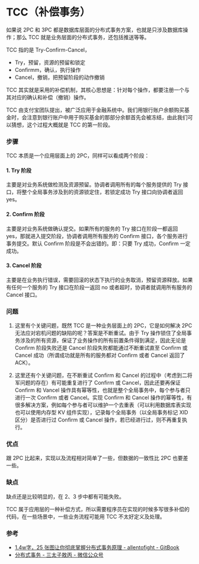 # TCC（补偿事务）

如果说 2PC 和 3PC 都是数据库层面的分布式事务方案，也就是只涉及数据库操作；那么 TCC 就是业务层面的分布式事务，还包括推送等等。

TCC 指的是 Try-Confirm-Cancel，
- Try，预留，资源的预留和锁定
- Confirmm，确认，执行操作
- Cancel，撤销，把预留阶段的动作撤销

TCC 其实就是采用的补偿机制，其核心思想是：针对每个操作，都要注册一个与其对应的确认和补偿（撤销）操作。

TCC 由支付宝团队提出，被广泛应用于金融系统中。我们用银行账户余额购买基金时，会注意到银行账户中用于购买基金的那部分余额首先会被冻结，由此我们可以猜想，这个过程大概就是 TCC 的第一阶段。

### 步骤
TCC 本质是一个应用层面上的 2PC，同样可以看成两个阶段：

#### 1. Try 阶段
主要是对业务系统做检测及资源预留。协调者调用所有的每个服务提供的 Try 接口，将整个全局事务涉及到的资源锁定住，若锁定成功 Try 接口向协调者返回 yes。

#### 2. Confirm 阶段
主要是对业务系统做确认提交。如果所有的服务的 Try 接口在阶段一都返回 yes，那就进入提交阶段，协调者调用所有服务的 Confirm 接口，各个服务进行事务提交。默认 Confirm 阶段是不会出错的。即：只要 Try 成功，Confirm 一定成功。

#### 3. Cancel 阶段
主要是在业务执行错误，需要回滚的状态下执行的业务取消，预留资源释放。如果有任何一个服务的 Try 接口在阶段一返回 no 或者超时，协调者就调用所有服务的 Cancel 接口。


### 问题
1. 这里有个关键问题，既然 TCC 是一种业务层面上的 2PC，它是如何解决 2PC 无法应对宕机问题的缺陷的呢？答案是不断重试。由于 Try 操作锁住了全局事务涉及的所有资源，保证了业务操作的所有前置条件得到满足，因此无论是 Confirm 阶段失败还是 Cancel 阶段失败都能通过不断重试直至 Confirm 或 Cancel 成功（所谓成功就是所有的服务都对 Confirm 或者 Cancel 返回了 ACK）。

2. 这里还有个关键问题，在不断重试 Confirm 和 Cancel 的过程中（考虑到二将军问题的存在）有可能重复进行了 Confirm 或 Cancel，因此还要再保证 Confirm 和 Vancel 操作具有幂等性，也就是整个全局事务中，每个参与者只进行一次 Confirm 或者 Cancel。实现 Confirm 和 Cancel 操作的幂等性，有很多解决方案，例如每个参与者可以维护一个去重表（可以利用数据库表实现也可以使用内存型 KV 组件实现），记录每个全局事务（以全局事务标记 XID 区分）是否进行过 Confirm 或 Cancel 操作，若已经进行过，则不再重复执行。


### 优点
跟 2PC 比起来，实现以及流程相对简单了一些，但数据的一致性比 2PC 也要差一些。


### 缺点
缺点还是比较明显的，在 2、3 步中都有可能失败。

TCC 属于应用层的一种补偿方式，所以需要程序员在实现的时候多写很多补偿的代码，在一些场景中，一些业务流程可能用 TCC 不太好定义及处理。



### 参考
- [1.4w字，25 张图让你彻底掌握分布式事务原理 - allentofight - GitBook](https://codesea.gitbook.io/allentofight/xi-tong-she-ji/1.4w-zi-25-zhang-tu-rang-ni-che-di-zhang-wo-fen-bu-shi-shi-wu-yuan-li)
- [分布式事务 - 三太子敖丙 - 微信公众号](https://mp.weixin.qq.com/s/XknegP66mnYboiBx556Kzw)